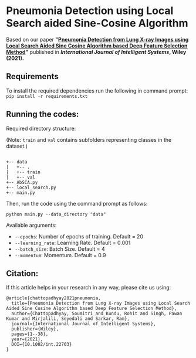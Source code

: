 # Pneumonia Detection using Local Search aided Sine-Cosine Algorithm
Based on our paper **"[Pneumonia Detection from Lung X-ray Images using Local Search Aided Sine Cosine Algorithm based Deep Feature Selection Method](https://dx.doi.org/10.1002/int.22703)"** published in **_International Journal of Intelligent Systems_, Wiley (2021).**

## Requirements
To install the required dependencies run the following in command prompt:
`pip install -r requirements.txt`

## Running the codes:
Required directory structure:

(Note: ``train`` and ``val`` contains subfolders representing classes in the dataset.)

```

+-- data
|   +-- .
|   +-- train
|   +-- val
+-- AbSCA.py
+-- local_search.py
+-- main.py

```
Then, run the code using the command prompt as follows:

`python main.py --data_directory "data"`

Available arguments:
- `--epochs`: Number of epochs of training. Default = 20
- `--learning_rate`: Learning Rate. Default = 0.001
- `--batch_size`: Batch Size. Default = 4
- `--momentum`: Momentum. Default = 0.9

## Citation:
If this article helps in your research in any way, please cite us using:

```
@article{chattopadhyay2021pneumonia,
  title={Pneumonia Detection from Lung X-ray Images using Local Search Aided Sine Cosine Algorithm based Deep Feature Selection Method},
  author={Chattopadhyay, Soumitri and Kundu, Rohit and Singh, Pawan Kumar and Mirjalili, Seyedali and Sarkar, Ram},
  journal={International Journal of Intelligent Systems},
  publisher={Wiley},
  pages={1--38},
  year={2021},
  DOI={10.1002/int.22703}
}
```
